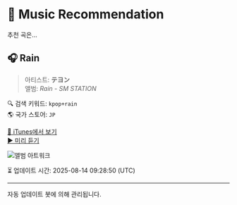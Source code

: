 
# 🎵 Music Recommendation

추천 곡은...

## 🎧 Rain  
> 아티스트: **テヨン**  
> 앨범: _Rain - SM STATION_  

🔍 검색 키워드: `kpop+rain`  
🌎 국가 스토어: `JP`

[🔗 iTunes에서 보기](https://music.apple.com/jp/album/rain/1080295545?i=1080296146&uo=4)  
[▶️ 미리 듣기](https://audio-ssl.itunes.apple.com/itunes-assets/AudioPreview115/v4/58/6e/96/586e9676-0a86-9374-44d2-6e290ce589c4/mzaf_8657459177787297495.plus.aac.p.m4a)

![앨범 아트워크](https://is1-ssl.mzstatic.com/image/thumb/Music124/v4/b7/19/25/b7192532-3aaf-135a-50be-154718cafadc/dj.axrvzqrv.jpg/100x100bb.jpg)

⏳ 업데이트 시간: 2025-08-14 09:28:50 (UTC)

---
자동 업데이트 봇에 의해 관리됩니다.
